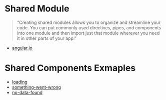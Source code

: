 # Shared Module

> “Creating shared modules allows you to organize and streamline your code. You can put commonly used directives, pipes, and components into one module and then import just that module wherever you need it in other parts of your app.”
- [angular.io](https://angular.io/guide/sharing-ngmodules)

# Shared Components Exmaples
 - [loading](./components/loading)
 - [something-went-wrong](./components/something-went-wrong)
 - [no-data-found](./components/no-data-found)